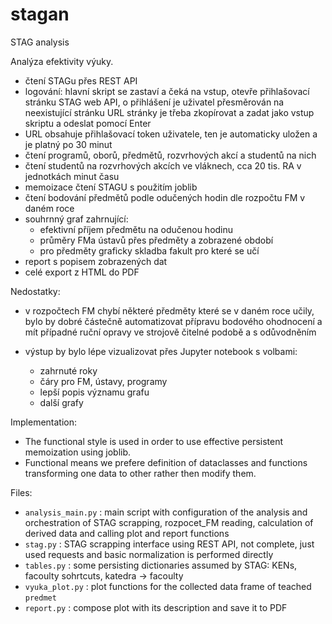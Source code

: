 # stagan
STAG analysis 

Analýza efektivity výuky.
- čtení STAGu přes REST API
- logování: hlavní skript se zastaví a čeká na vstup, otevře přihlašovací stránku STAG web API, o přihlášení je uživatel přesměrován na neexistující stránku
  URL stránky je třeba zkopírovat a zadat jako vstup skriptu a odeslat pomocí Enter
- URL obsahuje přihlašovací token uživatele, ten je automaticky uložen a je platný po 30 minut
- čtení programů, oborů, předmětů, rozvrhových akcí a studentů na nich
- čtení studentů na rozvrhových akcích ve vláknech, cca 20 tis. RA v jednotkách minut času
- memoizace čtení STAGU s použitím joblib
- čtení bodování předmětů podle odučených hodin dle rozpočtu FM v daném roce
- souhrnný graf zahrnující:
  - efektivní příjem předmětu na odučenou hodinu
  - průměry FMa ústavů přes předměty a zobrazené období
  - pro předměty graficky skladba fakult pro které se učí
- report s popisem zobrazených dat
- celé export z HTML do PDF

Nedostatky:
- v rozpočtech FM chybí některé předměty které se v daném roce učily, bylo by dobré částečně automatizovat 
  přípravu bodového ohodnocení a mít případné ruční opravy ve strojově čitelné podobě a s odůvodněním

- výstup by bylo lépe vizualizovat přes Jupyter notebook s volbami:
  - zahrnuté roky
  - čáry pro FM, ústavy, programy
  - lepší popis významu grafu
  - další grafy

Implementation:
- The functional style is used in order to use effective persistent memoization using joblib.
- Functional means we prefere definition of dataclasses and functions transforming one data to other rather then modify them.

Files:
- `analysis_main.py` : main script with configuration of the analysis and orchestration of STAG scrapping,
   rozpocet_FM reading, calculation of derived data and calling plot and report functions
- `stag.py` : STAG scrapping interface using REST API, not complete, just used requests and 
  basic normalization is performed directly
- `tables.py` : some persisting dictionaries assumed by STAG: KENs, facoulty sohrtcuts, katedra -> facoulty
- `vyuka_plot.py` : plot functions for the collected data frame of teached `predmet` 
- `report.py` : compose plot with its description and save it to PDF